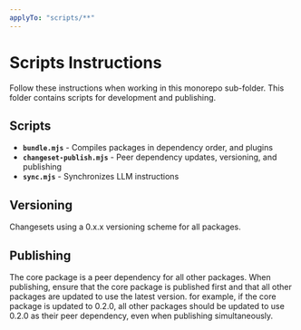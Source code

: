```yaml
---
applyTo: "scripts/**"
---
```


# Scripts Instructions

Follow these instructions when working in this monorepo sub-folder. This folder contains scripts for development and publishing.

## Scripts
- **`bundle.mjs`** - Compiles packages in dependency order, and plugins 
- **`changeset-publish.mjs`** - Peer dependency updates, versioning, and publishing
- **`sync.mjs`** - Synchronizes LLM instructions

## Versioning
Changesets using a 0.x.x versioning scheme for all packages.

## Publishing
The core package is a peer dependency for all other packages. When publishing, ensure that the core package is published first and that all other packages are updated to use the latest version. for example, if the core package is updated to 0.2.0, all other packages should be updated to use 0.2.0 as their peer dependency, even when publishing simultaneously.